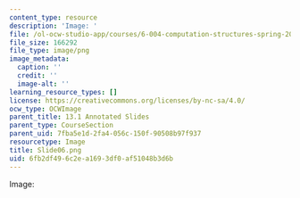 ```yaml
---
content_type: resource
description: 'Image: '
file: /ol-ocw-studio-app/courses/6-004-computation-structures-spring-2017/6fb2df496c2ea1693df0af51048b3d6b_Slide06.png
file_size: 166292
file_type: image/png
image_metadata:
  caption: ''
  credit: ''
  image-alt: ''
learning_resource_types: []
license: https://creativecommons.org/licenses/by-nc-sa/4.0/
ocw_type: OCWImage
parent_title: 13.1 Annotated Slides
parent_type: CourseSection
parent_uid: 7fba5e1d-2fa4-056c-150f-90508b97f937
resourcetype: Image
title: Slide06.png
uid: 6fb2df49-6c2e-a169-3df0-af51048b3d6b
---
```

Image: 